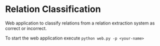 # Relation Classification

Web application to classify relations from a relation extraction system as correct or incorrect.

To start the web application execute
`python web.py -p <your-name>`

